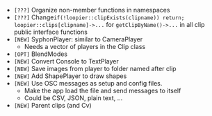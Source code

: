 - `[???]`  Organize non-member functions in namespaces
- `[???]` Change`if(!loopier::clipExists(clipname)) return;
loopier::clips[clipname]->...` for `getClipByName()->...` in all clip public interface functions
- `[NEW]`  SyphonPlayer: similar to CameraPlayer
  - Needs a vector of players in the Clip class
- `[OPT]`  BlendModes
- `[NEW]` Convert Console to TextPlayer
- `[NEW]`  Save images from player to folder named after clip
- `[NEW]`  Add ShapePlayer to draw shapes
- `[NEW]`  Use OSC messages as setup and config files.
  - Make the app load the file and send messages to itself
  - Could be CSV, JSON, plain text, ...
- `[NEW]` Parent clips (and Cv)
